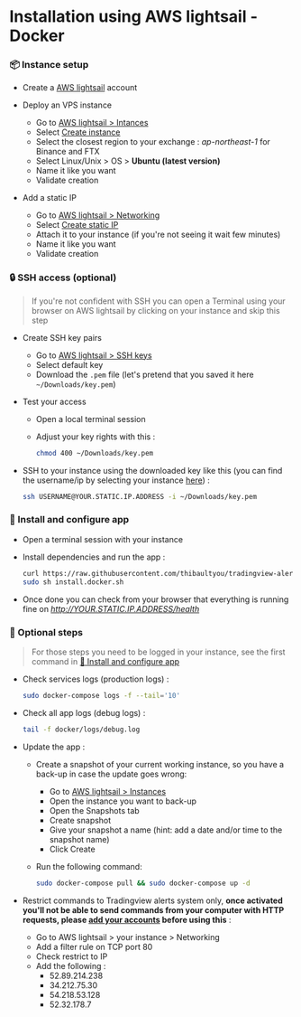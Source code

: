 # Installation using AWS lightsail - Docker

### 📦️ Instance setup

- Create a [AWS lightsail](https://lightsail.aws.amazon.com/) account

- Deploy an VPS instance
  - Go to [AWS lightsail > Intances](https://lightsail.aws.amazon.com/ls/webapp/home/instances)
  - Select [Create instance](https://lightsail.aws.amazon.com/ls/webapp/create/instance)
  - Select the closest region to your exchange : _ap-northeast-1_ for Binance and FTX
  - Select Linux/Unix > OS > __Ubuntu (latest version)__
  - Name it like you want
  - Validate creation

- Add a static IP
  - Go to [AWS lightsail > Networking](https://lightsail.aws.amazon.com/ls/webapp/home/networking)
  - Select [Create static IP](https://lightsail.aws.amazon.com/ls/webapp/create/static-ip)
  - Attach it to your instance (if you're not seeing it wait few minutes)
  - Name it like you want
  - Validate creation

### 🔒️ SSH access (optional)

>
> If you're not confident with SSH you can open a Terminal using your browser on AWS lightsail by clicking on your instance and skip this step
>

- Create SSH key pairs
  - Go to [AWS lightsail > SSH keys](https://lightsail.aws.amazon.com/ls/webapp/account/keys)
  - Select default key
  - Download the `.pem` file (let's pretend that you saved it here `~/Downloads/key.pem`)

- Test your access
  - Open a local terminal session
  - Adjust your key rights with this :

    ```sh
    chmod 400 ~/Downloads/key.pem
    ```

- SSH to your instance using the downloaded key like this (you can find the
    username/ip by selecting your instance [here](https://lightsail.aws.amazon.com/ls/webapp/home/instances)) :

    ```sh
    ssh USERNAME@YOUR.STATIC.IP.ADDRESS -i ~/Downloads/key.pem
    ```

### 🚀 Install and configure app

- Open a terminal session with your instance
- Install dependencies and run the app :

    ```sh
    curl https://raw.githubusercontent.com/thibaultyou/tradingview-alerts-processor/master/install.docker.sh --output install.docker.sh
    sudo sh install.docker.sh
    ```

- Once done you can check from your browser that everything is running fine on _http://YOUR.STATIC.IP.ADDRESS/health_

### 💄 Optional steps

>
> For those steps you need to be logged in your instance, see the first command in [🚀 Install and configure app](#%F0%9F%9A%80-install-and-configure-app)
>

- Check services logs (production logs) :

    ```sh
    sudo docker-compose logs -f --tail='10'
    ```

- Check all app logs (debug logs) :

    ```sh
    tail -f docker/logs/debug.log
    ```

- Update the app :
  - Create a snapshot of your current working instance, so you have a back-up in case the update goes wrong:
    - Go to [AWS lightsail > Instances](https://lightsail.aws.amazon.com/ls/webapp/home/instances)
    - Open the instance you want to back-up
    - Open the Snapshots tab
    - Create snapshot
    - Give your snapshot a name (hint: add a date and/or time to the snapshot name)
    - Click Create
  - Run the following command:

    ```sh
    sudo docker-compose pull && sudo docker-compose up -d
    ```

- Restrict commands to Tradingview alerts system only, __once activated you'll not be able to send commands from your computer with HTTP requests, please [add your accounts](./1c_Keys.md) before using this__ :
  - Go to AWS lightsail > your instance > Networking
  - Add a filter rule on TCP port 80
  - Check restrict to IP
  - Add the following :
    - 52.89.214.238
    - 34.212.75.30
    - 54.218.53.128
    - 52.32.178.7